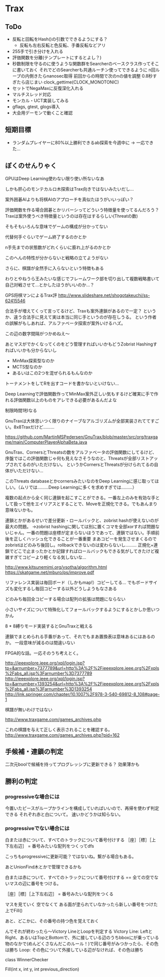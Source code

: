# Trax

## ToDo

* 反転と回転をHash()の引数でできるようにする？
  * 反転も左右反転と色反転、手番反転などアリ
* 255手で引き分けを入れる
* 評価関数を分離(テンプレートにするとよし？)
* 秒数制限を守るのに使うような関数群をSearcherのベースクラス作ってそこに書いておく
  それでどのSearcherも共通ルーチン使ってできるように
  n回ループの内側きたらnanosec取得
  前回からの時間で次のnの値を調整
  0.8秒すぎたら店じまい
  clock_gettime(CLOCK_MONOTONIC)
* セットでNegaMaxに反復深化入れる
* マルチスレッド対応
* モンカル・UCT実装してみる
* gflags, gtest, glogs導入
* 大会用デーモンで動くこと確認

## 短期目標

* ランダムプレイヤーに80%以上勝利できるab探索を今週中に -> 一応できた…

## ぼくのせんりゃく

GPUはDeep Learning使わない限り使い所ないなあ

しかも肝心のモンテカルロ木探索はTrax向きではないみたいだし…

案外囲碁AIよりも将棋AIのアプローチを真似たほうがいいっぽい？

評価関数を作る場合囲碁とかリバーシってどういう特徴量を使ってるんだろう？Traxは案外使うべき特徴量というのは存在はするらしい(Threatの数)

そもそもいろんな意味でゲームの構成が分かってない

代替何手ぐらいでゲーム終了するのかとか

n手先までの状態数がどれくらいに膨れ上がるのかとか

このへんの特性が分からないと戦略の立てようがない

さらに、棋譜が全然手に入らないという特徴もある

わりとやねうら王みたいな感じでフレームワーク部を切り出して複数戦略書いて自己対戦させて…とかしたほうがいいのか…？

GPS将棋マンによるTrax評
http://www.slideshare.net/shogotakeuchi/ss-62415546

合法手が増えてくって言ってるけど、Traxも案外連鎖があるので一定？
というか、違う合法手に見えて実は本当に同じ手というのが存在しうる。
という作者の誤解がもしあれば、アルファベータ探索が案外いけるハズ。

この辺の数字間隔がつかめねえ〜

あとマスがでかくなってくのをどう管理すればいいかもどうZobrist Hashingすればいいかも分からないし

* MinMax探索型なのか
* MCTS型なのか
* あるいはこの2つを混ぜられるもんなのか

トーナメントをしてRを出すコードを書かないといけない…

Deep Learningで評価関数作ってMinMax案外正しい気もするけど確実に手で作れる評価関数以上のものをアレできる必要があるんだよな

制限時間1秒なる

GnuTraxは大体思いつく限りのナイーブなアルゴリズムが全部実装されててすごい。8x8Traxだけど………

https://github.com/MartinMSPedersen/GnuTrax/blob/master/src/org/traxgame/main/ComputerPlayerAlphaBeta.java

GnuTrax、CornersとThreatsの数をアルファベータの評価関数にしてるけど、序盤ではこの評価関数じゃ何も見えなさそうなのと、Threatsが全部リストアップされてるのがいただけない。
というかCornersとThreatsが分けられてるの自体がいただけない…

このThreats databaseとかcornersみたいなのをDeep Learningに感じ取ってほしい。（ムリでは………Deep Learningに多くを求めすぎでは………）

複数の起点から全く同じ連鎖を起こすことができる。一番左上のみを有効な手として扱って他をエイリアスとすることで、Moveを正規化できる。でもあんまり意味ないかも。

連鎖とかがあるせいで差分更新・ロールバックと、zobrist hashが使えないのが最大の問題。
→zobrist hashingに関しては別に置くコマを全部xorすれば問題ないじゃん。一番の問題は座標が定まらないほうであって、連鎖ではない。手順前後を正しくハッシュ化できることが一番重要
まあコピーを発生させまくるのでzobristはどのみち後回し。rollbackできないのは変わらないし………
正規化+連鎖でどこで止まったかとか記録すればロールバックもできる気がしてきたけど複雑すぎてコピーより軽くなる気しないな…


http://www.kitsunemimi.org/vsotha/algorithm.html
https://skatgame.net/mburo/ps/improve.pdf

リファレンス実装は毎回ボード（しかもmap!）コピーしてる…
でもボードサイズも変化するし毎回コピーする以外どうしようもなさある

どのみち毎回全コピーする場合は配列の拡張は問題にならない

小さいサイズについて特殊化してフォールバックするようにするとかしか思いつかん

8 * 8縛りモード実装するとGnuTraxと戦える






連鎖でまとめられる手番があって、それでもまあ置換表は意味あるにはあるのか。
一段意味が減るのは間違いない


FPGA的な話。一応そのうち考えとく。

http://ieeexplore.ieee.org/xpl/login.jsp?tp=&arnumber=7377789&url=http%3A%2F%2Fieeexplore.ieee.org%2Fxpls%2Fabs_all.jsp%3Farnumber%3D7377789
http://ieeexplore.ieee.org/xpl/login.jsp?tp=&arnumber=1393254&url=http%3A%2F%2Fieeexplore.ieee.org%2Fxpls%2Fabs_all.jsp%3Farnumber%3D1393254
http://link.springer.com/chapter/10.1007%2F978-3-540-69812-8_108#page-1

棋譜が無いわけではない

http://www.traxgame.com/games_archives.php

これの棋譜を与えて正しく表示されることを確認する。
http://www.traxgame.com/games_archives.php?pid=162

## 手候補・連鎖の判定

二次元boolで候補を持ってプログレッシブに更新できる？
効果薄かも

## 勝利の判定

### progressiveな場合には

今置いたピースがループかラインを構成していればいいので、再帰を使わず判定できる
それぞれ赤と白について。
速いかどうかは知らない。

### progressiveでない場合には

白または赤について、すべてのトラックについて番号付けする
［座］［標］［上下左右辺］ = 番号みたいな配列をつくってdfs

こっちもprogressiveに更新可能？ではないね。繋がる場合もある。

あとUnionFind木とかで管理できるかも


白または赤について、すべてのトラックについて番号付けする
== 全ての空でないマスの辺に番号をつける。

［座］［標］［上下左右辺］ = 番号みたいな配列をつくる

マスを見ていく
空でなくて
ある面が塗られていなかったら新しい番号をつけた上でFill()

あと、どこかに、その番号の持つ色を覚えておく

んでそれが終わったら〜Victory LineとLoopを判定する
Victory Line:
LeftとRight、あるいはTopとBottomで、外に接している辺のうちbboxにが乗っている物のなかで(めんどくさなんだこのルール！)で同じ番号がみつかったら、その色は勝ち
Loop:
その色について外接している辺がなければ、その色は勝ち

class WinnerChecker 

Fill(int x, int y, int previous_direction)




